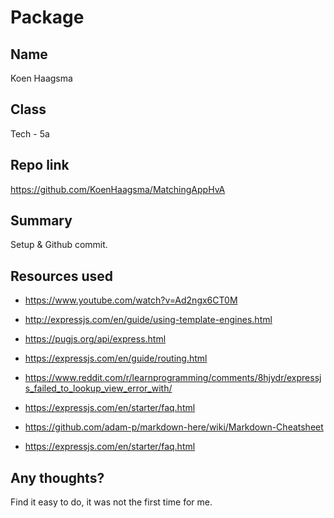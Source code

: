 # Package

## Name

Koen Haagsma

## Class

Tech - 5a

## Repo link

https://github.com/KoenHaagsma/MatchingAppHvA

## Summary

Setup & Github commit.

## Resources used

-   https://www.youtube.com/watch?v=Ad2ngx6CT0M
-   http://expressjs.com/en/guide/using-template-engines.html
-   https://pugjs.org/api/express.html
-   https://expressjs.com/en/guide/routing.html
-   https://www.reddit.com/r/learnprogramming/comments/8hjydr/expressjs_failed_to_lookup_view_error_with/
-   https://expressjs.com/en/starter/faq.html

-   https://github.com/adam-p/markdown-here/wiki/Markdown-Cheatsheet
-   https://expressjs.com/en/starter/faq.html

## Any thoughts?

Find it easy to do, it was not the first time for me.
